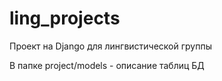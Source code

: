 # ling_projects
Проект на Django для лингвистической группы

В папке project/models - описание таблиц БД
